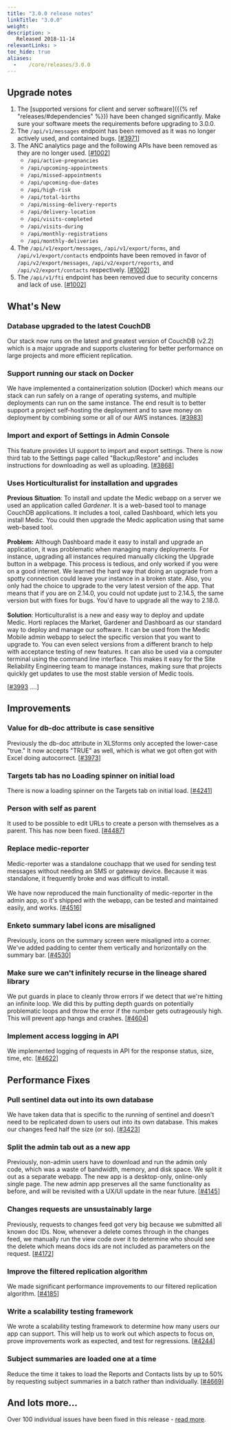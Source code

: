 ```yaml
---
title: "3.0.0 release notes"
linkTitle: "3.0.0"
weight:
description: >
   Released 2018-11-14
relevantLinks: >
toc_hide: true
aliases:
  -    /core/releases/3.0.0
---
```


## Upgrade notes

1.  The [supported versions for client and server software]({{% ref "releases/#dependencies" %}})
 have been changed significantly. Make sure your software meets the requirements before upgrading to 3.0.0.
1.  The `/api/v1/messages` endpoint has been removed as it was no longer actively used, and contained bugs. [[#3971](https://github.com/medic/cht-core/issues/3971)]
1.  The ANC analytics page and the following APIs have been removed as they are no longer used. [[#1002](https://github.com/medic/cht-core/issues/1002)]
    *   `/api/active-pregnancies`
    *   `/api/upcoming-appointments`
    *   `/api/missed-appointments`
    *   `/api/upcoming-due-dates`
    *   `/api/high-risk`
    *   `/api/total-births`
    *   `/api/missing-delivery-reports`
    *   `/api/delivery-location`
    *   `/api/visits-completed`
    *   `/api/visits-during`
    *   `/api/monthly-registrations`
    *   `/api/monthly-deliveries`
1.  The `/api/v1/export/messages`, `/api/v1/export/forms`, and `/api/v1/export/contacts` endpoints have been removed in favor of `/api/v2/export/messages`, `/api/v2/export/reports`, and `/api/v2/export/contacts` respectively. [[#1002](https://github.com/medic/cht-core/issues/1002)]
1.  The `/api/v1/fti` endpoint has been removed due to security concerns and lack of use. [[#1002](https://github.com/medic/cht-core/issues/1002)]


## What's New


### Database upgraded to the latest CouchDB

Our stack now runs on the latest and greatest version of CouchDB (v2.2) which is a major upgrade and supports clustering for better performance on large projects and more efficient replication.


### Support running our stack on Docker

We have implemented a containerization solution (Docker) which means our stack can run safely on a range of operating systems, and multiple deployments can run on the same instance. The end result is to better support a project self-hosting the deployment and to save money on deployment by combining some or all of our AWS instances. [[#3983](https://github.com/medic/cht-core/issues/3983)]


### Import and export of Settings in Admin Console

This feature provides UI support to import and export settings. There is now third tab to the Settings page called "Backup/Restore" and includes instructions for downloading as well as uploading. [[#3868](https://github.com/medic/cht-core/issues/3868)]


### Uses Horticulturalist for installation and upgrades

**Previous Situation**: To install and update the Medic webapp on a server we used an application called _Gardener_. It is a web-based tool to manage CouchDB applications. It includes a tool, called Dashboard, which lets you install Medic. You could then upgrade the Medic application using that same web-based tool. \
 \
**Problem:** Although Dashboard made it easy to install and upgrade an application, it was problematic when managing many deployments. For instance, upgrading all instances required manually clicking the Upgrade button in a webpage. This process is tedious, and only worked if you were on a good internet. We learned the hard way that doing an upgrade from a spotty connection could leave your instance in a broken state. Also, you only had the choice to upgrade to the very latest version of the app. That means that if you are on 2.14.0, you could not update just to 2.14.5, the same version but with fixes for bugs. You'd have to upgrade all the way to 2.18.0. \
 \
**Solution**: Horticulturalist is a new and easy way to deploy and update Medic. Horti replaces the Market, Gardener and Dashboard as our standard way to deploy and manage our software. It can be used from the Medic Mobile admin webapp to select the specific version that you want to upgrade to. You can even select versions from a different branch to help with acceptance testing of new features. It can also be used via a computer terminal using the command line interface. This makes it easy for the Site Reliability Engineering team to manage instances, making sure that projects quickly get updates to use the most stable version of Medic tools.

[[#3993](https://github.com/medic/cht-core/issues/3993) ….]


## Improvements


### Value for db-doc attribute is case sensitive

Previously the db-doc attribute in XLSforms only accepted the lower-case "true." It now accepts "TRUE" as well, which is what we got often got with Excel doing autocorrect. [[#3973](https://github.com/medic/cht-core/issues/3973)]


### Targets tab has no Loading spinner on initial load

There is now a loading spinner on the Targets tab on initial load. [[#4241](https://github.com/medic/cht-core/issues/4241)]


### Person with self as parent

It used to be possible to edit URLs to create a person with themselves as a parent. This has now been fixed. [[#4487](https://github.com/medic/cht-core/issues/4487)]


### Replace medic-reporter

Medic-reporter was a standalone couchapp that we used for sending test messages without needing an SMS or gateway device. Because it was standalone, it frequently broke and was difficult to install. \
 \
We have now reproduced the main functionality of medic-reporter in the admin app, so it's shipped with the webapp, can be tested and maintained easily, and works. [[#4516](https://github.com/medic/cht-core/issues/4516)]


### Enketo summary label icons are misaligned

Previously, icons on the summary screen were misaligned into a corner. We've added padding to center them vertically and horizontally on the summary bar. [[#4530](https://github.com/medic/cht-core/issues/4530)]


### Make sure we can't infinitely recurse in the lineage shared library

We put guards in place to cleanly throw errors if we detect that we're hitting an infinite loop. We did this by putting depth guards on potentially problematic loops and throw the error if the number gets outrageously high. This will prevent app hangs and crashes. [[#4604](https://github.com/medic/cht-core/issues/4604)]


### Implement access logging in API

We implemented logging of requests in API for the response status, size, time, etc. [[#4622](https://github.com/medic/cht-core/issues/4622)]


## Performance Fixes


### Pull sentinel data out into its own database

We have taken data that is specific to the running of sentinel and doesn't need to be replicated down to users out into its own database. This makes our changes feed half the size (or so). [[#3423](https://github.com/medic/cht-core/issues/3423)]


### Split the admin tab out as a new app

Previously, non-admin users have to download and run the admin only code, which was a waste of bandwidth, memory, and disk space. We split it out as a separate webapp. The new app is a desktop-only, online-only single page. The new admin app preserves all the same functionality as before, and will be revisited with a UX/UI update in the near future. [[#4145](https://github.com/medic/cht-core/issues/4145)]


### Changes requests are unsustainably large

Previously, requests to changes feed got very big because we submitted all known doc IDs. Now, whenever a delete comes through in the changes feed, we manually run the view code over it to determine who should see the delete which means docs ids are not included as parameters on the request. [[#4172](https://github.com/medic/cht-core/issues/4172)]


### Improve the filtered replication algorithm

We made significant performance improvements to our filtered replication algorithm. [[#4185](https://github.com/medic/cht-core/issues/4185)]


### Write a scalability testing framework

We wrote a scalability testing framework to determine how many users our app can support. This will help us to work out which aspects to focus on, prove improvements work as expected, and test for regressions. [[#4244](https://github.com/medic/cht-core/issues/4244)]


### Subject summaries are loaded one at a time

Reduce the time it takes to load the Reports and Contacts lists by up to 50% by requesting subject summaries in a batch rather than individually. [[#4669](https://github.com/medic/cht-core/issues/4669)]


## And lots more…

Over 100 individual issues have been fixed in this release - [read more](https://github.com/medic/cht-core/blob/master/Changes.md#300).
